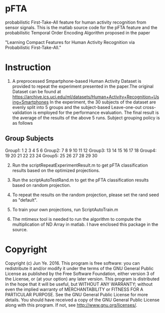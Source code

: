 # pFTA
probabilistic First-Take-All feature for human activity recognition from sensor signals. This is the matlab source code for the pFTA feature and the probabilistic Temporal Order Encoding Algorithm proposed in the paper

"Learning Compact Features for Human Activity Recognition via Probabilistic First-Take-All."

# Instruction

1) A preprocessed Smpartphone-based Human Activity Dataset is provided to repeat the experiment presented in the paper.The original Dataset can be found at https://archive.ics.uci.edu/ml/datasets/Human+Activity+Recognition+Using+Smartphones In the experiment, the 30 subjects of the dataset are evenly split into 5 groups and the subject-based Leave-one-out cross-validation is employed for the performance evaluation. The final result is the average of the results of the above 5 runs.  Subject grouping policy is as follows

Group     Subjects
-------------------------
Group1: 1 2 3 4 5 6
Group2: 7 8 9 10 11 12
Group3: 13 14 15 16 17 18
Group4: 19 20 21 22 23 24
Group5: 25 26 27 28 29 30


2) Run the scriptRepeatExperimentResult.m to get pFTA classification results based on the optimized projections.

3) Run the scriptAutoTestRand.m to get the pFTA classification results based on random projection.

4) To repeat the results on the random projection, please set the rand seed as "default".

5) To train your own projections, run ScriptAutoTrain.m

6) The mtimesx tool is needed to run the algorithm to compute the multiplication of ND Array in matlab. I have enclosed this package in the source.



# Copyright

Copyright (c) Jun Ye. 2016.
This program is free software: you can redistribute it and/or modify it under the terms of the GNU General Public License as published by the Free Software Foundation, either version 3 of the License, or (at your option) any later version. This program is distributed in the hope that it will be useful, but WITHOUT ANY WARRANTY; without even the implied warranty of MERCHANTABILITY or FITNESS FOR A PARTICULAR PURPOSE. See the GNU General Public License for more details. You should have received a copy of the GNU General Public License along with this program. If not, see http://www.gnu.org/licenses/.
